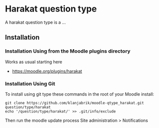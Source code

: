 # Harakat question type

A harakat question type is a ...

## Installation

### Installation Using from the Moodle plugins directory

Works as usual starting here
* https://moodle.org/plugins/harakat

### Installation Using Git

To install using git type these commands in the root of your Moodle install:

    git clone https://github.com/klanjabrik/moodle-qtype_harakat.git question/type/harakat
    echo '/question/type/harakat/' >> .git/info/exclude

Then run the moodle update process
Site administration > Notifications